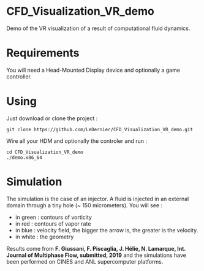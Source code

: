 # CFD_Visualization_VR_demo
Demo of the VR visualization of a result of computational fluid dynamics.

# Requirements
You will need a Head-Mounted Display device and optionally a game controller.

# Using
Just download or clone the project :
```user
git clone https://github.com/LeDernier/CFD_Visualization_VR_demo.git
```
Wire all your HDM and optionally the controler and run :

```user
cd CFD_Visualization_VR_demo
./demo.x86_64
```

# Simulation
The simulation is the case of an injector. A fluid is injected in an external domain through a tiny hole (~ 150 micrometers). 
You will see :
* in green : contours of vorticity
* in red : contours of vapor rate
* in blue : velocity field, the bigger the arrow is, the greater is the velocity.
* in white : the geometry

Results come from **F. Giussani, F. Piscaglia, J. Hélie, N. Lamarque, Int. Journal of Multiphase Flow, submitted, 2019** 
and the simulations have been performed on CINES and ANL supercomputer platforms.

